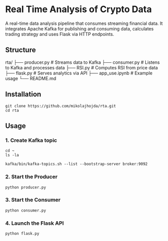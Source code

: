# Real Time Analysis of Crypto Data

A real-time data analysis pipeline that consumes streaming financial data. It integrates Apache Kafka for publishing and consuming data, calculates trading strategy and uses Flask via HTTP endpoints.

## Structure
rta/
├── producer.py        # Streams data to Kafka
├── consumer.py        # Listens to Kafka and processes data
├── RSI.py             # Computes RSI from price data
├── flask.py           # Serves analytics via API
├── app_use.ipynb      # Example usage
└── README.md

## Installation
```
git clone https://github.com/mikolajhojda/rta.git
cd rta
```

## Usage
### 1. Create Kafka topic
```
cd ~
ls -la
```

```
kafka/bin/kafka-topics.sh --list --bootstrap-server broker:9092
```

### 2. Start the Producer
```
python producer.py
```

### 3. Start the Consumer
```
python consumer.py
```

### 4. Launch the Flask API
```
python flask.py
```
